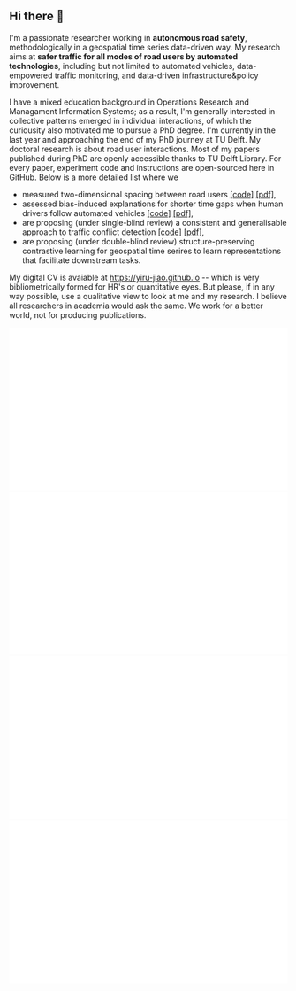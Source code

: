 ## Hi there 👋
I'm a passionate researcher working in **autonomous road safety**, methodologically in a geospatial time series data-driven way. My research aims at **safer traffic for all modes of road users by automated technologies**, including but not limited to automated vehicles, data-empowered traffic monitoring, and data-driven infrastructure&policy improvement.

I have a mixed education background in Operations Research and Managament Information Systems; as a result, I'm generally interested in collective patterns emerged in individual interactions, of which the curiousity also motivated me to pursue a PhD degree. I'm currently in the last year and approaching the end of my PhD journey at TU Delft. My doctoral research is about road user interactions. Most of my papers published during PhD are openly accessible thanks to TU Delft Library. For every paper, experiment code and instructions are open-sourced here in GitHub. Below is a more detailed list where we
- measured two-dimensional spacing between road users [\[code\]](https://github.com/Yiru-Jiao/DriverSpaceInference) [\[pdf\]](https://github.com/Yiru-Jiao/DocumentedKnowledgeSharing/blob/main/First-authoredPublications/2023-08%20Inferring%20vehicle%20spacing%20in%20urban%20traffic%20from%20trajectory%20data.pdf),
- assessed bias-induced explanations for shorter time gaps when human drivers follow automated vehicles [\[code\]](https://github.com/Yiru-Jiao/Explaining-headway-reduction-of-HVs-following-AVs) [\[pdf\]](https://github.com/Yiru-Jiao/DocumentedKnowledgeSharing/blob/main/First-authoredPublications/2024-06%20Beyond%20behavioural%20change%20Investigating%20alternative%20explanations.pdf),
- are proposing (under single-blind review) a consistent and generalisable approach to traffic conflict detection [\[code\]](https://github.com/Yiru-Jiao/UnifiedConflictDetection) [\[pdf\]](https://arxiv.org/pdf/2407.10959),
- are proposing (under double-blind review) structure-preserving contrastive learning for geospatial time serires to learn representations that facilitate downstream tasks.

My digital CV is avaiable at https://yiru-jiao.github.io -- which is very bibliometrically formed for HR's or quantitative eyes. But please, if in any way possible, use a qualitative view to look at me and my research. I believe all researchers in academia would ask the same. We work for a better world, not for producing publications.

<div align="center">

![](https://raw.githubusercontent.com/yiru-jiao/github-stats/master/generated/languages.svg#gh-dark-mode-only)
![](https://raw.githubusercontent.com/yiru-jiao/github-stats/master/generated/languages.svg#gh-light-mode-only)
![](https://raw.githubusercontent.com/yiru-jiao/github-stats/master/generated/overview.svg#gh-dark-mode-only)
![](https://raw.githubusercontent.com/yiru-jiao/github-stats/master/generated/overview.svg#gh-light-mode-only)



<!--
**Yiru-Jiao/yiru-jiao** is a ✨ _special_ ✨ repository because its `README.md` (this file) appears on your GitHub profile.

Here are some ideas to get you started:

- 🔭 I’m currently working on ...
- 🌱 I’m currently learning ...
- 👯 I’m looking to collaborate on ...
- 🤔 I’m looking for help with ...
- 💬 Ask me about ...
- 📫 How to reach me: ...
- 😄 Pronouns: ...
- ⚡ Fun fact: ...
-->



